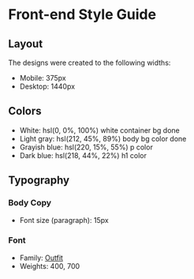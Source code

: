 # Front-end Style Guide

## Layout

The designs were created to the following widths:

- Mobile: 375px
- Desktop: 1440px

## Colors

- White: hsl(0, 0%, 100%) white container bg done
- Light gray: hsl(212, 45%, 89%) body bg color done
- Grayish blue: hsl(220, 15%, 55%) p color
- Dark blue: hsl(218, 44%, 22%) h1 color

## Typography

### Body Copy

- Font size (paragraph): 15px

### Font

- Family: [Outfit](https://fonts.google.com/specimen/Outfit)
- Weights: 400, 700
